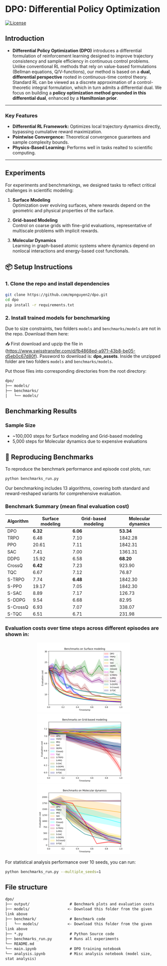 # DPO: Differential Policy Optimization

[![License](https://img.shields.io/badge/license-MIT-green.svg)](./LICENSE)

## Introduction
- **Differential Policy Optimization (DPO)** introduces a differential formulation of reinforcement learning designed to improve trajectory consistency and sample efficiency in continuous control problems. Unlike conventional RL methods that rely on value-based formulations (Bellman equations, Q/V-functions), our method is based on a **dual, differential perspective** rooted in continuous-time control theory. Standard RL can be viewed as a discrete approximation of a control-theoretic integral formulation, which in turn admits a differential dual. We focus on building a **policy optimization method grounded in this differential dual**, enhanced by a **Hamiltonian prior**.
---

### Key Features

- **Differential RL Framework:** Optimizes local trajectory dynamics directly, bypassing cumulative reward maximization.
- **Pointwise Convergence:** Theoretical convergence guarantees and sample complexity bounds.
- **Physics-Based Learning:** Performs well in tasks realted to scientific computing.

---

## Experiments

For experiments and benchmarkings, we designed tasks to reflect critical challenges in scientific modeling:

1. **Surface Modeling**  
   Optimization over evolving surfaces, where rewards depend on the geometric and physical properties of the surface.

2. **Grid-based Modeling**  
   Control on coarse grids with fine-grid evaluations, representative of multiscale problems with implicit rewards.

3. **Molecular Dynamics**  
   Learning in graph-based atomic systems where dynamics depend on nonlocal interactions and energy-based cost functionals.

## 📦 Setup Instructions
### 1. Clone the repo and install dependencies

```bash
git clone https://github.com/mpnguyen2/dpo.git
cd dpo
pip install -r requirements.txt
```

### 2. Install trained models for benchmarking
Due to size constraints, two folders ```models``` and ```benchmarks/models``` are not in the repo. Download them here:

📥 First download and upzip the file in (https://www.swisstransfer.com/d/fb4868ed-a971-43b8-be05-d5eb0c67d80f). Password to download is: **dpo_assets**. Inside the unzipped folder are two folders ```models``` and ```benchmarks/models```.

Put those files into corresponding directories from the root directory:
```
dpo/
├── models/
├── benchmarks/
│   └── models/
```

## Benchmarking Results
### Sample Size
- ~100,000 steps for Surface modeling and Grid-based modeling
- 5,000 steps for Molecular dynamics due to expensive evaluations

## 🔁 Reproducing Benchmarks

To reproduce the benchmark performance and episode cost plots, run:

```bash
python benchmarks_run.py
```

Our benchmarking includes 13 algorithms, covering both standard and reward-reshaped variants for comprehensive evaluation.

### Benchmark Summary (mean final evaluation cost)

| Algorithm     | Surface modeling | Grid-based modeling | Molecular dynamics |
|---------------|------------------|----------------------|---------------------|
| DPO           | **6.32**         | **6.06**             | **53.34**           |
| TRPO          | 6.48             | 7.10                 | 1842.28             |
| PPO           | 20.61            | 7.11                 | 1842.31             |
| SAC           | 7.41             | 7.00                 | 1361.31             |
| DDPG          | 15.92            | 6.58                 |**68.20**            |
| CrossQ        | **6.42**         | 7.23                 | 923.90              |
| TQC           | 6.67             | 7.12                 | 76.87               |
| S-TRPO        | 7.74             | **6.48**             | 1842.30             |
| S-PPO         | 19.17            | 7.05                 | 1842.30             |
| S-SAC         | 8.89             | 7.17                 | 126.73              |
| S-DDPG        | 9.54             | 6.68                 | 82.95               |
| S-CrossQ      | 6.93             | 7.07                 | 338.07              |
| S-TQC         | 6.51             | 6.71                 | 231.98              |



### Evaluation costs over time steps across different episodes are shown in:

<div align="center">
  <img src="output/benchmarks_surface.png" width="300">
  <img src="output/benchmarks_grid.png" width="300">
  <img src="output/benchmarks_molecule.png" width="300">
</div>


For statistical analysis performance over 10 seeds, you can run:
```bash
python benchmarks_run.py --multiple_seeds=1
```

## File structure
```
dpo/
├── output/                  # Benchmark plots and evaluation costs
├── models/                 <- Download this folder from the given link above
├── benchmark/               # Benchmark code
│   └── models/             <- Download this folder from the given link above
├── *.py                     # Python Source code
├── benchmarks_run.py        # Runs all experiments
└── README.md
└── main.ipynb               # DPO training notebook
└── analysis.ipynb           # Misc analysis notebook (model size, stat analysis)
```
